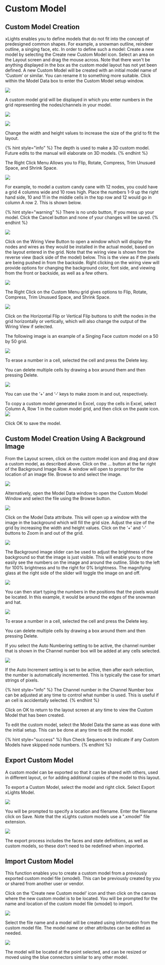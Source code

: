 # Custom Model

## **Custom Model Creation**

xLights enables you to define models that do not fit into the concept of predesigned common shapes. For example, a snowman outline, reindeer outline, a singing face, etc. In order to define such a model: Create a new model by selecting the Create new Custom Model icon. Select an area on the Layout screen and drag the mouse across. Note that there won't be anything displayed in the box as the custom model layout has not yet been defined. A new Custom Model will be created with an initial model name of ‘Custom’ or similar. You can rename it to something more suitable. Click within the Model Data box to enter the Custom Model setup window.

![](https://lh4.googleusercontent.com/yengfcqLxHDFXD9P4DKtJA2bKaRmLofV8m2uvObfqkZksePZY0AYSDC6vq1s3Npl8EV5RW49OsCeq\_SEu8NBjh7dLo93JWaL50g44xvZazfDogBO94uRcSBygx9ehn\_j0E4sCu7A)

A custom model grid will be displayed in which you enter numbers in the grid representing the nodes/channels in your model.

![](<../../../.gitbook/assets/image (348) (1).png>)

![](<../../../.gitbook/assets/image (235).png>)

Change the width and height values to increase the size of the grid to fit the layout.

{% hint style="info" %}
The depth is used to make a 3D custom model. Future edits to the manual will elaborate on 3D models.
{% endhint %}

The Right Click Menu Allows you to Flip, Rotate, Compress, Trim Unusued Space, and Shrink Space.

![](<../../../.gitbook/assets/image (338) (1).png>)

For example, to model a custom candy cane with 12 nodes, you could have a grid 4 columns wide and 10 rows high. Place the numbers 1-9 up the right hand side, 10 and 11 in the middle cells in the top row and 12 would go in column A row 2. This is shown below.

{% hint style="warning" %}
There is no undo button, If you mess up your model. Click the Cancel button and none of your changes will be saved.
{% endhint %}

![](../../../.gitbook/assets/custom-candy-cane.JPG)

Click on the Wiring View Button to open a window which will display the nodes and wires as they would be installed in the actual model, based on the layout entered in the grid. Note that the wiring view is shown from the reverse view (back side of the model) below. This is the view as if the pixels are being pushed in from the backside. Right clicking on the wiring view will provide options for changing the background color, font side, and viewing from the front or backside, as well as a few others.

![](../../../.gitbook/assets/custom-candy-cane-wiring.JPG)

The Right Click on the Custom Menu grid gives options to Flip, Rotate, Compress, Trim Unusued Space, and Shrink Space.

![](<../../../.gitbook/assets/image (526).png>)

Click on the Horizontal Flip or Vertical Flip buttons to shift the nodes in the grid horizontally or vertically, which will also change the output of the Wiring View if selected.

The following image is an example of a Singing Face custom model on a 50 by 50 grid.

![](https://lh5.googleusercontent.com/6KhYDPbFjYp8pdGQl0ZX3YekuAmzUJE1n9ghCs5hNn52vJiaegEeR79G9y45TUZ3p\_o9htaibjzuRLlRMnpk8XpFZykjNy3X7X-KyvQ8XIqBhjfZRsSDs7y0Q0oC0CYjEbUSyqCW)

To erase a number in a cell, selected the cell and press the Delete key.

You can delete multiple cells by drawing a box around them and then pressing Delete.

![](<../../../.gitbook/assets/image (675).png>)

You can use the ‘+’ and ‘-‘ keys to make zoom in and out, respectively.

To copy a custom model generated in Excel, copy the cells in Excel, select Column A, Row 1 in the custom model grid, and then click on the paste icon. ![](../../../.gitbook/assets/paste-icon.JPG)

Click OK to save the model.

## Custom Model Creation Using A Background Image

From the Layout screen, click on the custom model icon and drag and draw a custom model, as described above. Click on the ... button at the far right of the Background Image Row. A window will open to prompt for the location of an image file. Browse to and select the image.

![](../../../.gitbook/assets/custom-model-background.JPG)

Alternatively, open the Model Data window to open the Custom Model Window and select the file using the Browse button.

![](<../../../.gitbook/assets/image (130) (1).png>)

Click on the Model Data attribute. This will open up a window with the image in the background which will fill the grid size. Adjust the size of the grid by increasing the width and height values. Click on the ‘+’ and ‘-’ buttons to Zoom in and out of the grid.

![](https://lh6.googleusercontent.com/Fw8\_vrbGV-l-WX7dmFMyz7Wx5mEXZnr4hDT\_zEM3\_Wd43TLnu0yNTMWLru6kTshPhzIRMoOo4ItV7m3LeuLdv7ARZRqapgm54Hlcsbpo7uyxmPvMLHZb17cbbchk\_1z-pJ12q4Og)

The Background image slider can be used to adjust the brightness of the background so that the image is just visible. This will enable you to more easily see the numbers on the image and around the outline. Slide to the left for 100% brightness and to the right for 0% brightness. The magnifying glass at the right side of the slider will toggle the image on and off.

![](<../../../.gitbook/assets/image (130) (1).png>)

You can then start typing the numbers in the positions that the pixels would be located. In this example, it would be around the edges of the snowman and hat.

![](https://lh5.googleusercontent.com/xwJUFqYg54Ocum8tWfnUrI--2ik3gvAv1kf4YxmkuOUGlcABUaSwjTCzbaBESWEK4PR0Oz04d7FEBJjX4ZUzCfAEpESTOLKTuI2IE\_F29-K1ZDZkXJPufXvZPojeuf4vdUFgDkCb)

To erase a number in a cell, selected the cell and press the Delete key.

You can delete multiple cells by drawing a box around them and then pressing Delete.

If you select the Auto Numbering setting to be active, the channel number that is shown in the Channel number box will be added at any cells selected.

![](https://lh6.googleusercontent.com/GyDhdq-8ZZA\_bIFVTmis80U0dGi-MX2lsQX8SD9tl-flu27Tgbyn14iT0\_V3Cb1DxMGPZLoGI52p71Q6VDx\_R237SXwSbT\_McnuDfJ-fskX7OyYd1qh6s9BK4\_t77HLAQYgGYWJ2)

If the Auto Increment setting is set to be active, then after each selection, the number is automatically incremented. This is typically the case for smart strings of pixels.

{% hint style="info" %}
The Channel number in the Channel Number box can be adjusted at any time to control what number is used. This is useful if an cell is accidentally selected.
{% endhint %}

Click on OK to return to the layout screen at any time to view the Custom Model that has been created.

To edit the custom model, select the Model Data the same as was done with the initial setup. This can be done at any time to edit the model.

{% hint style="success" %}
Run Check Sequence to indicate if any Custom Models have skipped node numbers.
{% endhint %}

## **Export Custom Model**

A custom model can be exported so that it can be shared with others, used in different layout, or for adding additional copies of the model to this layout.

To export a Custom Model, select the model and right click. Select Export xLights Model.

![](../../../.gitbook/assets/custom-model-right-click.JPG)

You will be prompted to specify a location and filename. Enter the filename click on Save. Note that the xLights custom models use a ".xmodel" file extension.

![](https://lh6.googleusercontent.com/oe8NZiBptzP\_\_JnsWVbm69femA-D6ii7\_tNDjkcSu\_j63O2x9vdTteZ3-DpSKC6FpNV4bYXGMe9zqBqDp3BzceaMk2mPDzCQL1qLQhVcCmo5YyR-SxUH4LPYFUXIGZGR214nOKjy)

The export process includes the faces and state definitions, as well as custom models, so these don’t need to be redefined when imported.

## Import Custom Model

This function enables you to create a custom model from a previously exported custom model file (xmodel). This can be previously created by you or shared from another user or vendor.

Click on the ‘Create new Custom model’ icon and then click on the canvas where the new custom model is to be located. You will be prompted for the name and location of the custom model file (xmodel) to import.

![](https://lh6.googleusercontent.com/-Cdc5j52KTIQPQvFYnIP2v2PXuf7hOMyo1a7-20kzXsHtkif9O0oS6p0e6feWX9bRtbTlbq4PWFkNk8TOEl33FUGNuudjSURXdV31T84a-a9AKEQyFokceRF33P81epMsWwIgodl)

Select the file name and a model will be created using information from the custom model file. The model name or other attributes can be edited as needed.

![](https://lh4.googleusercontent.com/qwN0Y8MOWRvHi7ILu2ysWRqrNXq9XNpnB6ZtibRJV8JA2FxmJ6LuUdpgjSIEajzdGOWglM3tb69dUXaNvODTKkZqsN9IyuUSPozoA3GxodwxD6LsXiKtBxUTPSobpp9bd0xrF8a2)

The model will be located at the point selected, and can be resized or moved using the blue connectors similar to any other model.
